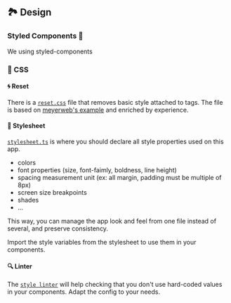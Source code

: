 ## 🏞 Design

### Styled Components 💅

We using styled-components

### 💠 CSS

#### 🌀 Reset

There is a [`reset.css`](../public/reset.css) file that removes basic style attached to tags. The file is based on [meyerweb's example](https://meyerweb.com/eric/tools/css/reset/) and enriched by experience.

#### 🌈 Stylesheet

[`stylesheet.ts`](../src/stylesheet.ts) is where you should declare all style properties used on this app.

- colors
- font properties (size, font-faimly, boldness, line height)
- spacing measurement unit (ex: all margin, padding must be multiple of 8px)
- screen size breakpoints
- shades
- ...

This way, you can manage the app look and feel from one file instead of several, and preserve consistency.

Import the style variables from the stylesheet to use them in your components.

#### 🔍 Linter

The [`style linter`](../stylelint.config.js) will help checking that you don't use hard-coded values in your components. Adapt the config to your needs.
